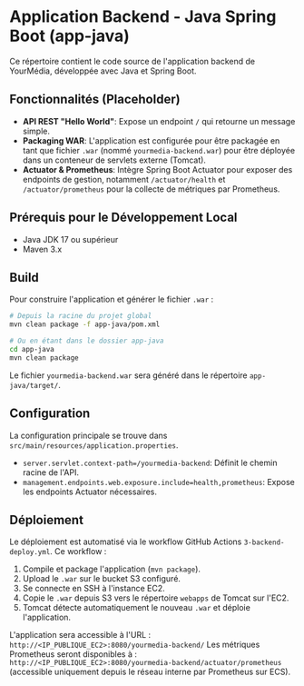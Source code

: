 # Application Backend - Java Spring Boot (app-java)

Ce répertoire contient le code source de l'application backend de YourMédia, développée avec Java et Spring Boot.

## Fonctionnalités (Placeholder)

*   **API REST "Hello World"**: Expose un endpoint `/` qui retourne un message simple.
*   **Packaging WAR**: L'application est configurée pour être packagée en tant que fichier `.war` (nommé `yourmedia-backend.war`) pour être déployée dans un conteneur de servlets externe (Tomcat).
*   **Actuator & Prometheus**: Intègre Spring Boot Actuator pour exposer des endpoints de gestion, notamment `/actuator/health` et `/actuator/prometheus` pour la collecte de métriques par Prometheus.

## Prérequis pour le Développement Local

*   Java JDK 17 ou supérieur
*   Maven 3.x

## Build

Pour construire l'application et générer le fichier `.war` :

```bash
# Depuis la racine du projet global
mvn clean package -f app-java/pom.xml

# Ou en étant dans le dossier app-java
cd app-java
mvn clean package
```

Le fichier `yourmedia-backend.war` sera généré dans le répertoire `app-java/target/`.

## Configuration

La configuration principale se trouve dans `src/main/resources/application.properties`.

*   `server.servlet.context-path=/yourmedia-backend`: Définit le chemin racine de l'API.
*   `management.endpoints.web.exposure.include=health,prometheus`: Expose les endpoints Actuator nécessaires.

## Déploiement

Le déploiement est automatisé via le workflow GitHub Actions `3-backend-deploy.yml`. Ce workflow :
1.  Compile et package l'application (`mvn package`).
2.  Upload le `.war` sur le bucket S3 configuré.
3.  Se connecte en SSH à l'instance EC2.
4.  Copie le `.war` depuis S3 vers le répertoire `webapps` de Tomcat sur l'EC2.
5.  Tomcat détecte automatiquement le nouveau `.war` et déploie l'application.

L'application sera accessible à l'URL : `http://<IP_PUBLIQUE_EC2>:8080/yourmedia-backend/`
Les métriques Prometheus seront disponibles à : `http://<IP_PUBLIQUE_EC2>:8080/yourmedia-backend/actuator/prometheus` (accessible uniquement depuis le réseau interne par Prometheus sur ECS).
